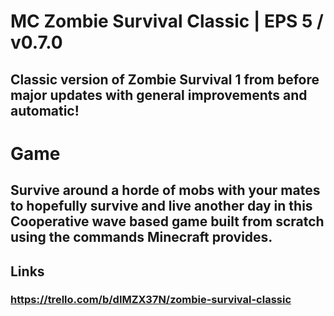 # MC Zombie Survival Classic | EPS 5 / v0.7.0
## Classic version of Zombie Survival 1 from before major updates with general improvements and automatic!

# Game
## Survive around a horde of mobs with your mates to hopefully survive and live another day in this Cooperative wave based game built from scratch using the commands Minecraft provides.

## Links
### https://trello.com/b/dIMZX37N/zombie-survival-classic

